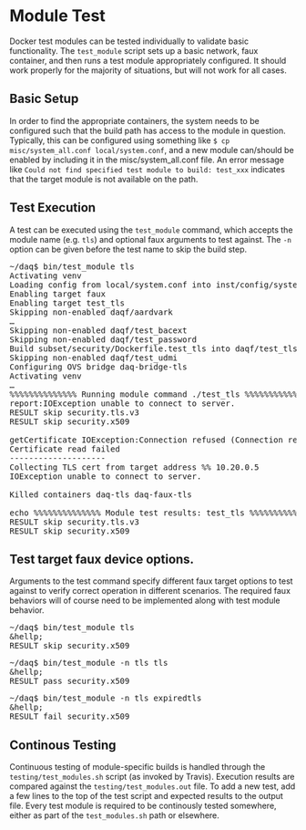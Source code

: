 # Module Test

Docker test modules can be tested individually to validate basic functionality. The `test_module`
script sets up a basic network, faux container, and then runs a test module appropriately
configured. It should work properly for the majority of situations, but will not work for all cases.

## Basic Setup

In order to find the appropriate containers, the system needs to be configured such that the build
path has access to the module in question. Typically, this can be configured using something like
```$ cp misc/system_all.conf local/system.conf```, and a new module can/should be enabled by
including it in the misc/system_all.conf file. An error message like
```Could not find specified test module to build: test_xxx``` indicates that the target module is
not available on the path.

## Test Execution

A test can be executed using the `test_module` command, which accepts the module name (e.g. `tls`)
and optional faux arguments to test against. The `-n` option can be given before the test name to
skip the build step.

<pre>
~/daq$ bin/test_module tls
Activating venv
Loading config from local/system.conf into inst/config/system.conf
Enabling target faux
Enabling target test_tls
Skipping non-enabled daqf/aardvark
&hellip;
Skipping non-enabled daqf/test_bacext
Skipping non-enabled daqf/test_password
Build subset/security/Dockerfile.test_tls into daqf/test_tls, log to build/docker_build.test_tls...
Skipping non-enabled daqf/test_udmi
Configuring OVS bridge daq-bridge-tls
Activating venv
&hellip;
%%%%%%%%%%%%%% Running module command ./test_tls %%%%%%%%%%%%%%%
report:IOException unable to connect to server.
RESULT skip security.tls.v3
RESULT skip security.x509

getCertificate IOException:Connection refused (Connection refused)
Certificate read failed
--------------------
Collecting TLS cert from target address %% 10.20.0.5
IOException unable to connect to server.

Killed containers daq-tls daq-faux-tls

echo %%%%%%%%%%%%%% Module test results: test_tls %%%%%%%%%%%%%%%
RESULT skip security.tls.v3
RESULT skip security.x509
</pre>

## Test target faux device options.

Arguments to the test command specify different faux target options to test against to verify
correct operation in different scenarios. The required faux behaviors will of course need to be
implemented along with test module behavior.

<pre>
~/daq$ bin/test_module tls
&hellp;
RESULT skip security.x509
</pre>

<pre>
~/daq$ bin/test_module -n tls tls
&hellp;
RESULT pass security.x509
</pre>

<pre>
~/daq$ bin/test_module -n tls expiredtls
&hellp;
RESULT fail security.x509
</pre>

## Continous Testing

Continuous testing of module-specific builds is handled through the `testing/test_modules.sh`
script (as invoked by Travis). Execution results are compared against the
`testing/test_modules.out` file. To add a new test, add a few lines to the top of the test script
and expected results to the output file. Every test module is required to be continously tested
somewhere, either as part of the `test_modules.sh` path or elsewhere.
